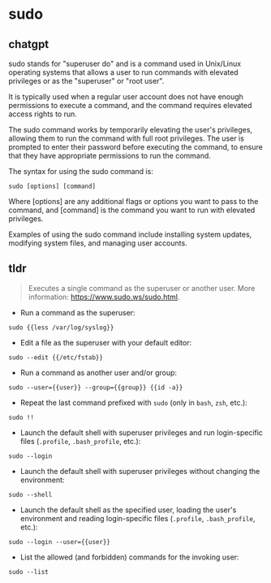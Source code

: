 # sudo 
## chatgpt 
sudo stands for "superuser do" and is a command used in Unix/Linux operating systems that allows a user to run commands with elevated privileges or as the "superuser" or "root user". 

It is typically used when a regular user account does not have enough permissions to execute a command, and the command requires elevated access rights to run. 

The sudo command works by temporarily elevating the user's privileges, allowing them to run the command with full root privileges. The user is prompted to enter their password before executing the command, to ensure that they have appropriate permissions to run the command.

The syntax for using the sudo command is: 

```
sudo [options] [command]
```

Where [options] are any additional flags or options you want to pass to the command, and [command] is the command you want to run with elevated privileges.

Examples of using the sudo command include installing system updates, modifying system files, and managing user accounts. 

## tldr 
 
> Executes a single command as the superuser or another user.
> More information: <https://www.sudo.ws/sudo.html>.

- Run a command as the superuser:

`sudo {{less /var/log/syslog}}`

- Edit a file as the superuser with your default editor:

`sudo --edit {{/etc/fstab}}`

- Run a command as another user and/or group:

`sudo --user={{user}} --group={{group}} {{id -a}}`

- Repeat the last command prefixed with `sudo` (only in `bash`, `zsh`, etc.):

`sudo !!`

- Launch the default shell with superuser privileges and run login-specific files (`.profile`, `.bash_profile`, etc.):

`sudo --login`

- Launch the default shell with superuser privileges without changing the environment:

`sudo --shell`

- Launch the default shell as the specified user, loading the user's environment and reading login-specific files (`.profile`, `.bash_profile`, etc.):

`sudo --login --user={{user}}`

- List the allowed (and forbidden) commands for the invoking user:

`sudo --list`

